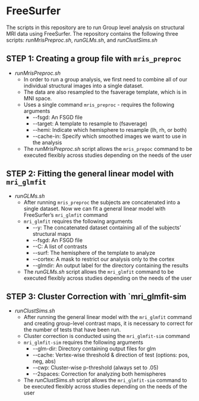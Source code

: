 # FreeSurfer

The scripts in this repository are to run Group level analysis on structural MRI data using FreeSurfer. The repository contains the following three scripts: *runMrisPreproc.sh*, *runGLMs.sh*, and *runClustSims.sh*

## STEP 1: Creating a group file with `mris_preproc` 
 - *runMrisPreproc.sh* 
    - In order to run a group analysis, we first need to combine all of our individual structural images into a single dataset. 
    - The data are also resampled to the fsaverage template, which is in MNI space.
    - Uses a single command `mris_preproc` - requires the following arguments
      - --fsgd: An FSGD file
      - --target: A template to resample to (fsaverage) 
      - --hemi: Indicate which hemisphere to resample (lh, rh, or both)
      - --cache-in: Specify which smoothed images we want to use in the analysis
    - The *runMrisPreproc.sh* script allows the `mris_prepoc` command to be executed flexibly across studies depending on the needs of the user
    
## STEP 2: Fitting the general linear model with `mri_glmfit` 
- *runGLMs.sh*
  - After running `mris_preproc` the subjects are concatenated into a single dataset. Now we can fit a general linear model with FreeSurfer’s `mri_glmfit` command
  - `mri_glmfit` requires the following arguments
     - --y: The concatenated dataset containing all of the subjects’ structural maps
     - --fsgd: An FSGD file
     - --C: A list of contrasts
     - --surf: The hemisphere of the template to analyze
     - --cortex: A mask to restrict our analysis only to the cortex
     - --glmdir: An output label for the directory containing the results
  - The *runGLMs.sh* script allows the `mri_glmfit` command to be executed flexibly across studies depending on the needs of the user
 
## STEP 3: Cluster Correction with `mri_glmfit-sim 
- *runClustSims.sh*
  - After running the general linear model with the `mri_glmfit` command and creating group-level contrast maps, it is necessary to correct for the number of tests that have been run.
  - Cluster correction is conducted using the `mri_glmfit-sim` command
  - `mri_glmfit-sim` requires the following arguments
     - --glm-dir: Directory containing output files for glm 
     - --cache: Vertex-wise threshold & direction of test (options: pos, neg, abs)
     - --cwp: Cluster-wise p-threshold (always set to .05)
     - --2spaces: Correction for analyzing both hemispheres
  - The *runClustSims.sh* script allows the `mri_glmfit-sim` command to be executed flexibly across studies depending on the needs of the user
